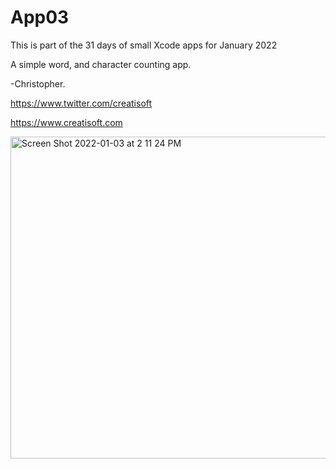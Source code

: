 # App03
This is part of the 31 days of small Xcode apps for January 2022

A simple word, and character counting app. 

-Christopher.

https://www.twitter.com/creatisoft

https://www.creatisoft.com


<img width="515" alt="Screen Shot 2022-01-03 at 2 11 24 PM" src="https://user-images.githubusercontent.com/11401446/147995022-efc6f4bf-c954-4ef3-b959-dcdd44c859c5.png">
